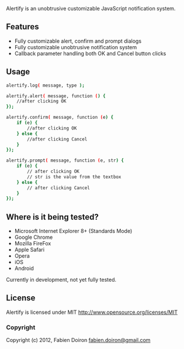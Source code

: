 Alertify is an unobtrusive customizable JavaScript notification system.

## Features

* Fully customizable alert, confirm and prompt dialogs
* Fully customizable unobtrusive notification system
* Callback parameter handling both OK and Cancel button clicks

## Usage

```sh
alertify.log( message, type );
```
```sh
alertify.alert( message, function () { 
	//after clicking OK
});
```
```sh
alertify.confirm( message, function (e) {
	if (e) {
		//after clicking OK
	} else {
		//after clicking Cancel
	}
});
```
```sh
alertify.prompt( message, function (e, str) {
	if (e) {
		// after clicking OK
		// str is the value from the textbox
	} else {
		// after clicking Cancel
	}
});
```

## Where is it being tested?

* Microsoft Internet Explorer 8+ (Standards Mode)
* Google Chrome
* Mozilla FireFox
* Apple Safari
* Opera
* iOS
* Android

Currently in development, not yet fully tested.

## License

Alertify is licensed under MIT http://www.opensource.org/licenses/MIT

### Copyright

Copyright (c) 2012, Fabien Doiron <fabien.doiron@gmail.com>